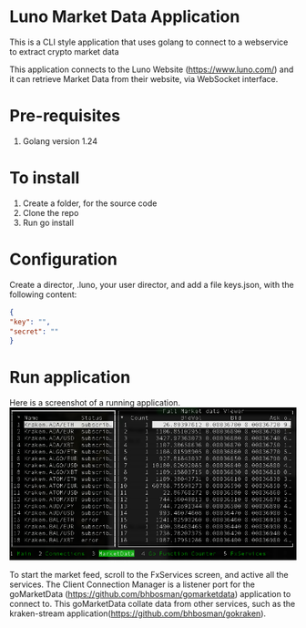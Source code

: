# Luno Market Data Application


This is a CLI style application that uses golang to connect to a webservice to extract crypto market data 

This application connects to the Luno Website (https://www.luno.com/) and it can retrieve Market Data from their website, via WebSocket interface.


# Pre-requisites
1. Golang version 1.24

# To install
1. Create a folder, for the source code
2. Clone the repo
3. Run go install

# Configuration
Create a director, .luno, your user director, and add a file keys.json, with the following content:

```json
{
"key": "",
"secret": ""
}
```


# Run application

Here is a screenshot of a running application.
![screenshot](marketdata.png)


To start the market feed, scroll to the FxServices screen, and active all the services. 
The Client Connection Manager is a listener port for the goMarketData (https://github.com/bhbosman/gomarketdata) application to connect to.
This goMarketData collate data from other services, such as the kraken-stream application(https://github.com/bhbosman/gokraken).
